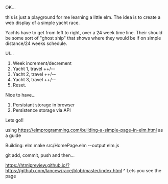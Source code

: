 OK...

this is just a playground for me learning a little elm.
The idea is to create a web display of a simple yacht race.

Yachts have to get from left to right, over a 24 week time line.
Their should be some sort of "ghost ship" that shows where they would be if
on simple distance/24 weeks schedule.

UI... 
1. Week increment/decrement
2. Yacht 1, travel ++/--
3. Yacht 2, travel ++/--
4. Yacht 3, travel ++/--
5. Reset.

Nice to have...
1. Persistant storage in browser
2. Persistence storage via API

Lets go!!

using https://elmprogramming.com/building-a-simple-page-in-elm.html as a guide


Building:
    elm make src/HomePage.elm --output elm.js

git add, commit, push and then...

https://htmlpreview.github.io/?https://github.com/lancew/race/blob/master/index.html
^ Lets you see the page